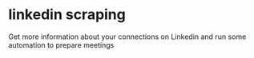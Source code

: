 # linkedin scraping
Get more information about your connections on Linkedin and run some automation to prepare meetings


